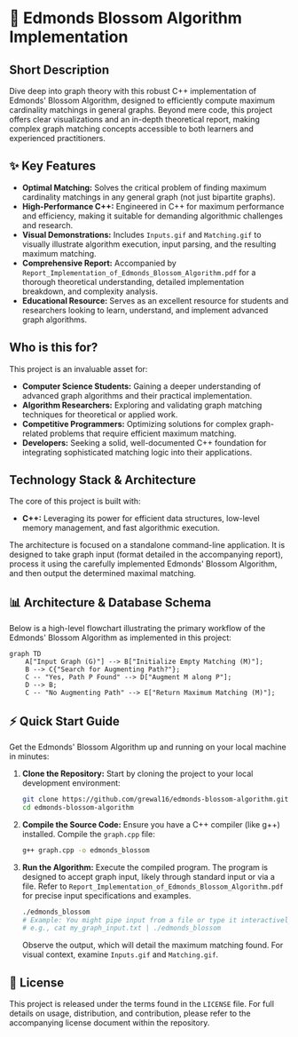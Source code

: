 # 🚀 Edmonds Blossom Algorithm Implementation

## Short Description
Dive deep into graph theory with this robust C++ implementation of Edmonds' Blossom Algorithm, designed to efficiently compute maximum cardinality matchings in general graphs. Beyond mere code, this project offers clear visualizations and an in-depth theoretical report, making complex graph matching concepts accessible to both learners and experienced practitioners.

## ✨ Key Features
*   **Optimal Matching:** Solves the critical problem of finding maximum cardinality matchings in any general graph (not just bipartite graphs).
*   **High-Performance C++:** Engineered in C++ for maximum performance and efficiency, making it suitable for demanding algorithmic challenges and research.
*   **Visual Demonstrations:** Includes `Inputs.gif` and `Matching.gif` to visually illustrate algorithm execution, input parsing, and the resulting maximum matching.
*   **Comprehensive Report:** Accompanied by `Report_Implementation_of_Edmonds_Blossom_Algorithm.pdf` for a thorough theoretical understanding, detailed implementation breakdown, and complexity analysis.
*   **Educational Resource:** Serves as an excellent resource for students and researchers looking to learn, understand, and implement advanced graph algorithms.

## Who is this for?
This project is an invaluable asset for:
*   **Computer Science Students:** Gaining a deeper understanding of advanced graph algorithms and their practical implementation.
*   **Algorithm Researchers:** Exploring and validating graph matching techniques for theoretical or applied work.
*   **Competitive Programmers:** Optimizing solutions for complex graph-related problems that require efficient maximum matching.
*   **Developers:** Seeking a solid, well-documented C++ foundation for integrating sophisticated matching logic into their applications.

## Technology Stack & Architecture
The core of this project is built with:
*   **C++:** Leveraging its power for efficient data structures, low-level memory management, and fast algorithmic execution.

The architecture is focused on a standalone command-line application. It is designed to take graph input (format detailed in the accompanying report), process it using the carefully implemented Edmonds' Blossom Algorithm, and then output the determined maximal matching.

## 📊 Architecture & Database Schema
Below is a high-level flowchart illustrating the primary workflow of the Edmonds' Blossom Algorithm as implemented in this project:

```mermaid
graph TD
    A["Input Graph (G)"] --> B["Initialize Empty Matching (M)"];
    B --> C{"Search for Augmenting Path?"};
    C -- "Yes, Path P Found" --> D["Augment M along P"];
    D --> B;
    C -- "No Augmenting Path" --> E["Return Maximum Matching (M)"];
```

## ⚡ Quick Start Guide
Get the Edmonds' Blossom Algorithm up and running on your local machine in minutes:

1.  **Clone the Repository:**
    Start by cloning the project to your local development environment:
    ```bash
    git clone https://github.com/grewal16/edmonds-blossom-algorithm.git
    cd edmonds-blossom-algorithm
    ```
2.  **Compile the Source Code:**
    Ensure you have a C++ compiler (like g++) installed. Compile the `graph.cpp` file:
    ```bash
    g++ graph.cpp -o edmonds_blossom
    ```
3.  **Run the Algorithm:**
    Execute the compiled program. The program is designed to accept graph input, likely through standard input or via a file. Refer to `Report_Implementation_of_Edmonds_Blossom_Algorithm.pdf` for precise input specifications and examples.
    ```bash
    ./edmonds_blossom
    # Example: You might pipe input from a file or type it interactively.
    # e.g., cat my_graph_input.txt | ./edmonds_blossom
    ```
    Observe the output, which will detail the maximum matching found. For visual context, examine `Inputs.gif` and `Matching.gif`.

## 📜 License
This project is released under the terms found in the `LICENSE` file. For full details on usage, distribution, and contribution, please refer to the accompanying license document within the repository.
